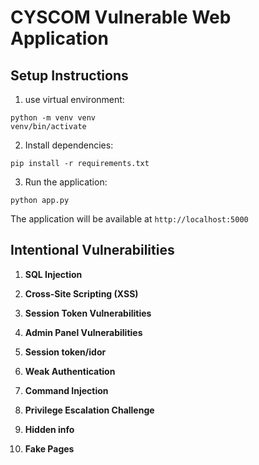 # CYSCOM Vulnerable Web Application 

## Setup Instructions

1. use virtual environment:
```b
python -m venv venv
venv/bin/activate 
```

2. Install dependencies:
```
pip install -r requirements.txt
```

3. Run the application:
```
python app.py
```

The application will be available at `http://localhost:5000`



## Intentional Vulnerabilities

1. **SQL Injection**

2. **Cross-Site Scripting (XSS)**

3. **Session Token Vulnerabilities**

4. **Admin Panel Vulnerabilities**

5. **Session token/idor**

6. **Weak Authentication**

7. **Command Injection**

8. **Privilege Escalation Challenge**

9. **Hidden info**

10. **Fake Pages**